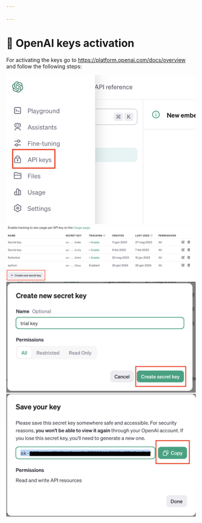 ```yaml
---

---
```


# 🔑 OpenAI keys activation

For activating the keys go to https://platform.openai.com/docs/overview and follow the following steps:

![key1](img/apikey_1.png)
![key2](img/apikey_2.png)
![key3](img/apikey_3.png)
![key4](img/apikey_4.png)

